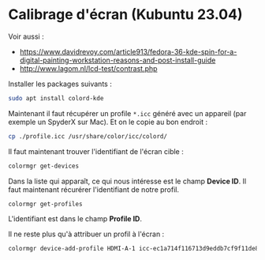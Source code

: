 # Calibrage d'écran (Kubuntu 23.04)

Voir aussi :
* https://www.davidrevoy.com/article913/fedora-36-kde-spin-for-a-digital-painting-workstation-reasons-and-post-install-guide
* http://www.lagom.nl/lcd-test/contrast.php

Installer les packages suivants :

```bash
sudo apt install colord-kde
```

Maintenant il faut récupérer un profile `*.icc` généré avec un appareil (par exemple un SpyderX sur Mac).
Et on le copie au bon endroit :

```bash
cp ./profile.icc /usr/share/color/icc/colord/
```

Il faut maintenant trouver l'identifiant de l'écran cible :

```bash
colormgr get-devices
```

Dans la liste qui apparaît, ce qui nous intéresse est le champ **Device ID**.
Il faut maintenant récurérer l'identifiant de notre profil.

```bash
colormgr get-profiles
```

L'identifiant est dans le champ **Profile ID**.

Il ne reste plus qu'à attribuer un profil à l'écran :

```bash
colormgr device-add-profile HDMI-A-1 icc-ec1a714f116713d9eddb7cf9f11de80b
```



